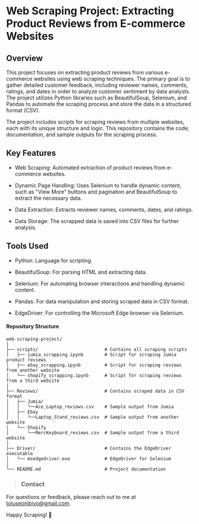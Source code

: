 # Web Scraping Project: Extracting Product Reviews from E-commerce Websites
## Overview
This project focuses on extracting product reviews from various e-commerce websites using web scraping techniques. The primary goal is to gather detailed customer feedback, including reviewer names, comments, ratings, and dates in order to analyze customer sentiment by data analysts. The project utilizes Python libraries such as BeautifulSoup, Selenium, and Pandas to automate the scraping process and store the data in a structured format (CSV).

The project includes scripts for scraping reviews from multiple websites, each with its unique structure and logic. This repository contains the code, documentation, and sample outputs for the scraping process.

## Key Features
+ Web Scraping: Automated extraction of product reviews from e-commerce websites.

+ Dynamic Page Handling: Uses Selenium to handle dynamic content, such as "View More" buttons and pagination and BeautifulSoup to extract the necessary data.

+ Data Extraction: Extracts reviewer names, comments, dates, and ratings.

+ Data Storage: The scrapped data is saved into CSV files for further analysis.


## Tools Used
  - Python: Language for scripting.

  - BeautifulSoup: For parsing HTML and extracting data.

  - Selenium: For automating browser interactions and handling dynamic content.

  - Pandas: For data manipulation and storing scraped data in CSV format.

  - EdgeDriver: For controlling the Microsoft Edge browser via Selenium.

#### Repository Structure
```
web-scraping-project/
│
├── scripts/                         # Contains all scraping scripts
│   ├── jumia_scrapping.ipynb        # Script for scraping Jumia product reviews
│   ├── ebay_scrapping.ipynb         # Script for scraping reviews from another website
│   └── shopify_scrapping.ipynb      # Script for scraping reviews from a third website
│
├── Reviews/                         # Contains scraped data in CSV format
│   ├── Jumia/
│   │   └──Ace_Laptop_reviews.csv    # Sample output from Jumia
│   ├── Ebay
│   │   └──Laptop_Stand_reviews.csv  # Sample output from another website
│   └── Shopify
│       └──MercKeyboard_reviews.csv  # Sample output from a third website
│
├── Driver/                          # Contains the EdgeDriver executable
│   └── msedgedriver.exe             # EdgeDriver for Selenium
│
└── README.md                        # Project documentation
```

>### Contact
For questions or feedback, please reach out to me at toluseonibiyo@gmail.com.

Happy Scraping! 🚀
